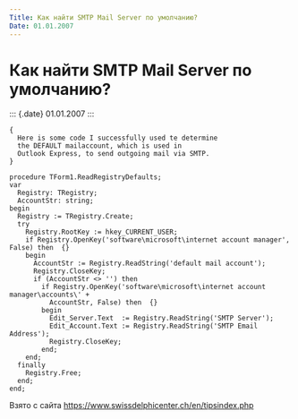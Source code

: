 ```yaml
---
Title: Как найти SMTP Mail Server по умолчанию?
Date: 01.01.2007
---
```



Как найти SMTP Mail Server по умолчанию?
========================================

::: {.date}
01.01.2007
:::

    { 
      Here is some code I successfully used te determine 
      the DEFAULT mailaccount, which is used in 
      Outlook Express, to send outgoing mail via SMTP. 
    } 
     
    procedure TForm1.ReadRegistryDefaults; 
    var 
      Registry: TRegistry; 
      AccountStr: string; 
    begin 
      Registry := TRegistry.Create; 
      try 
        Registry.RootKey := hkey_CURRENT_USER; 
        if Registry.OpenKey('software\microsoft\internet account manager', False) then  {} 
        begin 
          AccountStr := Registry.ReadString('default mail account'); 
          Registry.CloseKey; 
          if (AccountStr <> '') then 
            if Registry.OpenKey('software\microsoft\internet account manager\accounts\' + 
              AccountStr, False) then  {} 
            begin 
              Edit_Server.Text  := Registry.ReadString('SMTP Server'); 
              Edit_Account.Text := Registry.ReadString('SMTP Email Address'); 
              Registry.CloseKey; 
            end; 
        end; 
      finally 
        Registry.Free; 
      end; 
    end; 

Взято с сайта <https://www.swissdelphicenter.ch/en/tipsindex.php>
